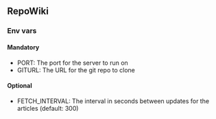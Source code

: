 ## RepoWiki

### Env vars

#### Mandatory
- PORT: The port for the server to run on
- GITURL: The URL for the git repo to clone

#### Optional
- FETCH_INTERVAL: The interval in seconds between updates for the articles (default: 300)